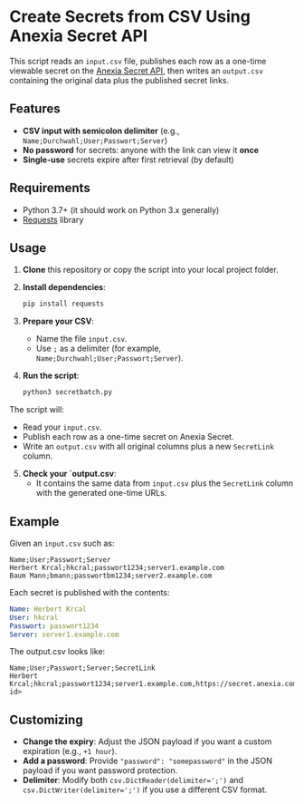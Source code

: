 # Create Secrets from CSV Using Anexia Secret API

This script reads an `input.csv` file, publishes each row as a one-time viewable secret on the [Anexia Secret API](https://secret.anexia.com/docs), then writes an `output.csv` containing the original data plus the published secret links.

## Features

- **CSV input with semicolon delimiter** (e.g., `Name;Durchwahl;User;Passwort;Server`)
- **No password** for secrets: anyone with the link can view it **once**
- **Single-use** secrets expire after first retrieval (by default)

## Requirements

- Python 3.7+ (it should work on Python 3.x generally)
- [Requests](https://pypi.org/project/requests/) library

## Usage

1. **Clone** this repository or copy the script into your local project folder.
2. **Install dependencies**:
   ```bash
   pip install requests
3. **Prepare your CSV**:
   - Name the file `input.csv`.
   - Use `;` as a delimiter (for example, `Name;Durchwahl;User;Passwort;Server`).

4. **Run the script**:
   ```bash
   python3 secretbatch.py
The script will:
- Read your `input.csv`.
- Publish each row as a one-time secret on Anexia Secret.
- Write an `output.csv` with all original columns plus a new `SecretLink` column.

5. **Check your `output.csv**:
   - It contains the same data from `input.csv` plus the `SecretLink` column with the generated one-time URLs.

## Example

Given an `input.csv` such as:

  ```csv
  Name;User;Passwort;Server
  Herbert Krcal;hkcral;passwort1234;server1.example.com
  Baum Mann;bmann;passwortbm1234;server2.example.com
  ```

Each secret is published with the contents:

  ```yaml
  Name: Herbert Krcal
  User: hkcral
  Passwort: passwort1234
  Server: server1.example.com
  ```
The output.csv looks like:

  ```csv
  Name;User;Passwort;Server;SecretLink
  Herbert Krcal;hkcral;passwort1234;server1.example.com,https://secret.anexia.com/secret/<unique-id>
  ```

## Customizing

- **Change the expiry**: Adjust the JSON payload if you want a custom expiration (e.g., `+1 hour`).
- **Add a password**: Provide `"password": "somepassword"` in the JSON payload if you want password protection.
- **Delimiter**: Modify both `csv.DictReader(delimiter=';')` and `csv.DictWriter(delimiter=';')` if you use a different CSV format.
